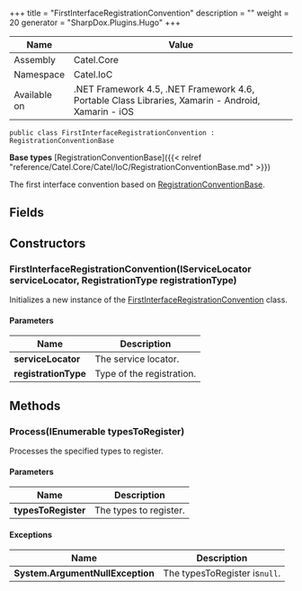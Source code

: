 

+++
title = "FirstInterfaceRegistrationConvention" 
description = ""
weight = 20
generator = "SharpDox.Plugins.Hugo"
+++

Name|Value
---|---
Assembly|Catel.Core
Namespace|Catel.IoC
Available on|.NET Framework 4.5, .NET Framework 4.6, Portable Class Libraries, Xamarin - Android, Xamarin - iOS

```
public class FirstInterfaceRegistrationConvention : RegistrationConventionBase
```

**Base types**
[RegistrationConventionBase]({{< relref "reference/Catel.Core/Catel/IoC/RegistrationConventionBase.md" >}})

The first interface convention based on [RegistrationConventionBase](#).

## Fields

## Constructors

### FirstInterfaceRegistrationConvention(IServiceLocator serviceLocator, RegistrationType registrationType)

Initializes a new instance of the [FirstInterfaceRegistrationConvention](#) class.

#### Parameters

Name|Description
---|---
**serviceLocator**|The service locator.
**registrationType**|Type of the registration.

## Methods

### Process(IEnumerable<Type> typesToRegister)

Processes the specified types to register.

#### Parameters

Name|Description
---|---
**typesToRegister**|The types to register.

#### Exceptions

Name|Description
---|---
**System.ArgumentNullException**|The typesToRegister is`null`.

